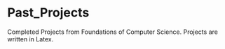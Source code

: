 # Past_Projects
Completed Projects from Foundations of Computer Science. Projects are written in Latex.
